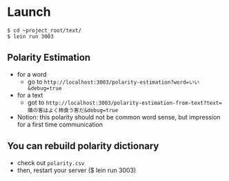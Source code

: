 # Launch

```
$ cd ~project_root/text/
$ lein run 3003
```

## Polarity Estimation


- for a word
  + go to `http://localhost:3003/polarity-estimation?word=いい&debug=true`
- for a text
  + got to `http://localhost:3003/polarity-estimation-from-text?text=隣の客はよく柿食う客だ&debug=true`
- Notion: this polarity should not be common word sense, but impression for a first time communication


## You can rebuild polarity dictionary

- check out `polarity.csv`
- then, restart your server ($ lein run 3003)

